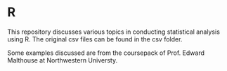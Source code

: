 R
=
This repository discusses various topics in conducting statistical analysis using R. The original csv files can be found in the csv folder. 

Some examples discussed are from the coursepack of Prof. Edward Malthouse at Northwestern Universty. 

